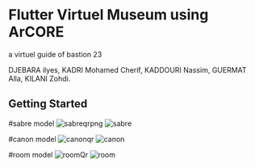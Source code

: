 # Flutter Virtuel Museum using ArCORE

a virtuel guide of bastion 23 

DJEBARA ilyes,
KADRI Mohamed Cherif,
KADDOURI Nassim,
GUERMAT Alla,
KILANI Zohdi.

## Getting Started

#sabre model
![sabreqrpng](https://github.com/xlxys/virtuel-museum-FLutter-AR/assets/76634908/e049899a-cb9c-4a4d-bc25-4f756082b2a9)
![sabre](https://github.com/xlxys/virtuel-museum-FLutter-AR/assets/76634908/a7943d5c-dee1-4a6b-9e6e-63d040850040)


#canon model
![canonqr](https://github.com/xlxys/virtuel-museum-FLutter-AR/assets/76634908/6f4aa216-e901-4ffd-923a-1e1ff42300c0)
![canon](https://github.com/xlxys/virtuel-museum-FLutter-AR/assets/76634908/7397d3fd-0793-4329-93ad-f2d20eac736b)

#room model
![roomQr](https://github.com/xlxys/virtuel-museum-FLutter-AR/assets/76634908/ae9bc468-9a42-4a61-b0b3-3a1818f58f69)
![room](https://github.com/xlxys/virtuel-museum-FLutter-AR/assets/76634908/ef2631bd-d767-4b54-8b17-4a85ef774554)



